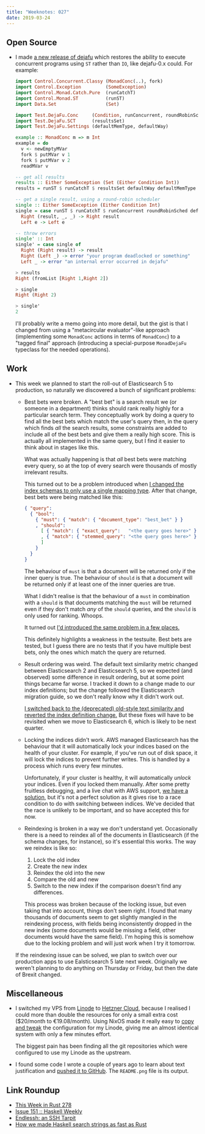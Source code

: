 ```yaml
---
title: "Weeknotes: 027"
date: 2019-03-24
---
```


## Open Source

- I made [a new release of dejafu][] which restores the ability to
  execute concurrent programs using `ST` rather than `IO`, like
  dejafu-0.x could.  For example:

  ```haskell
  import Control.Concurrent.Classy (MonadConc(..), fork)
  import Control.Exception         (SomeException)
  import Control.Monad.Catch.Pure  (runCatchT)
  import Control.Monad.ST          (runST)
  import Data.Set                  (Set)

  import Test.DejaFu.Conc     (Condition, runConcurrent, roundRobinSched)
  import Test.DejaFu.SCT      (resultsSet)
  import Test.DejaFu.Settings (defaultMemType, defaultWay)

  example :: MonadConc m => m Int
  example = do
    v <- newEmptyMVar
    fork $ putMVar v 1
    fork $ putMVar v 2
    readMVar v

  -- get all results
  results :: Either SomeException (Set (Either Condition Int))
  results = runST $ runCatchT $ resultsSet defaultWay defaultMemType example

  -- get a single result, using a round-robin scheduler
  single :: Either SomeException (Either Condition Int)
  single = case runST $ runCatchT $ runConcurrent roundRobinSched defaultMemType () example of
    Right (result, _, _) -> Right result
    Left e -> Left e

  -- throw errors
  single' :: Int
  single' = case single of
    Right (Right result) -> result
    Right (Left _) -> error "your program deadlocked or something"
    Left _ -> error "an internal error occurred in dejafu"

  > results
  Right (fromList [Right 1,Right 2])

  > single
  Right (Right 2)

  > single'
  2
  ```

  I'll probably write a memo going into more detail, but the gist is
  that I changed from using a "metacircular evaluator"-like approach
  (implementing some `MonadConc` actions in terms of `MonadConc`) to a
  "tagged final" approach (introducing a special-purpose `MonadDejaFu`
  typeclass for the needed operations).

[a new release of dejafu]: http://hackage.haskell.org/package/dejafu-2.1.0.0

## Work

- This week we planned to start the roll-out of Elasticsearch 5 to
  production, so naturally we discovered a bunch of significant
  problems:

  - Best bets were broken.  A "best bet" is a search result we (or
    someone in a department) thinks should rank really highly for a
    particular search term.  They conceptually work by doing a query
    to find all the best bets which match the user's query then, in
    the query which finds *all* the search results, some constraints
    are added to include all of the best bets and give them a really
    high score.  This is actually all implemented in the same query,
    but I find it easier to think about in stages like this.

    What was actually happening is that *all* best bets were matching
    every query, so at the top of every search were thousands of
    mostly irrelevant results.

    This turned out to be a problem introduced when [I changed the
    index schemas to only use a single mapping type][].  After that
    change, best bets were being matched like this:

    ```json
    { "query":
      { "bool":
        { "must": { "match": { "document_type": "best_bet" } }
        , "should":
          [ { "match": { "exact_query":   "<the query goes here>" } },
          , { "match": { "stemmed_query": "<the query goes here>" } },
          ]
        }
      }
    }
    ```

    The behaviour of `must` is that a document will be returned only
    if the inner query is true.  The behaviour of `should` is that a
    document will be returned only if at least one of the inner
    queries are true.

    What I didn't realise is that the behaviour of a `must` in
    combination with a `should` is that documents matching the `must`
    will be returned even if they don't match *any* of the `should`
    queries, and the `should` is only used for ranking.  Whoops.

    It turned out [I'd introduced the same problem in a few places.][]

    This definitely highlights a weakness in the testsuite.  Best bets
    are tested, but I guess there are no tests that if you have
    multiple best bets, only the ones which match the query are
    returned.

  - Result ordering was weird.  The default text similarity metric
    changed between Elasticsearch 2 and Elasticsearch 5, so we
    expected (and observed) some difference in result ordering, but at
    some point things became far worse.  I tracked it down to a change
    made to our index definitions; but the change followed the
    Elasticsearch migration guide, so we don't really know why it
    didn't work out.

    [I switched back to the (deprecated) old-style text similarity and
    reverted the index definition change.][] But these fixes will have
    to be revisited when we move to Elasticsearch 6, which is likely
    to be next quarter.

  - Locking the indices didn't work.  AWS managed Elasticsearch has
    the behaviour that it will automatically lock your indices based
    on the health of your cluster.  For example, if you've run out of
    disk space, it will lock the indices to prevent further writes.
    This is handled by a process which runs every few minutes.

    Unfortunately, if your cluster is healthy, it will automatically
    *unlock* your indices.  Even if you locked them manually.  After
    some pretty fruitless debugging, and a live chat with AWS support,
    [we have a solution][], but it's not a perfect solution as it
    gives rise to a race condition to do with switching between
    indices.  We've decided that the race is unlikely to be important,
    and so have accepted this for now.

  - Reindexing is broken in a way we don't understand yet.
    Occasionally there is a need to reindex all of the documents in
    Elasticsearch (if the schema changes, for instance), so it's
    essential this works.  The way we reindex is like so:

    1. Lock the old index
    2. Create the new index
    3. Reindex the old into the new
    4. Compare the old and new
    5. Switch to the new index if the comparison doesn't find any
       differences.

    This process was broken because of the locking issue, but even
    taking that into account, things don't seem right.  I found that
    many thousands of documents seem to get slightly mangled in the
    reindexing process, with fields being inconsistently dropped in
    the new index (some documents would be missing a field, other
    documents would have the same field).  I'm hoping this is somehow
    due to the locking problem and will just work when I try it
    tomorrow.

  If the reindexing issue can be solved, we plan to switch over our
  production apps to use Ealsticsearch 5 late next week.  Originally
  we weren't planning to do anything on Thursday or Friday, but then
  the date of Brexit changed.

[I changed the index schemas to only use a single mapping type]: weeknotes-023.html
[I'd introduced the same problem in a few places.]: https://github.com/alphagov/search-api/pull/15
[I switched back to the (deprecated) old-style text similarity and reverted the index definition change.]: https://github.com/alphagov/search-api/pull/23
[we have a solution]: https://github.com/alphagov/search-api/pull/24

## Miscellaneous

- I switched my VPS from [Linode][] to [Hetzner Cloud][], because I
  realised I could more than double the resources for only a small
  extra cost ($20/month to €19.08/month).  Using NixOS made it really
  easy to [copy and tweak][] the configuration for my Linode, giving
  me an almost identical system with only a few minutes effort.

  The biggest pain has been finding all the git repositories which
  were configured to use my Linode as the upstream.

- I found some code I wrote a couple of years ago to learn about text
  justification and [pushed it to GitHub][].  The `README.png` file is
  its output.

[Linode]: https://www.linode.com/
[Hetzner Cloud]: https://www.hetzner.com/cloud
[copy and tweak]: https://github.com/barrucadu/nixfiles/commit/528f0f22a7c8380d7f2597e53196e46654bd3a3b
[pushed it to GitHub]: https://github.com/barrucadu/justify

## Link Roundup

- [This Week in Rust 278](https://this-week-in-rust.org/blog/2019/03/19/this-week-in-rust-278/)
- [Issue 151 :: Haskell Weekly](https://haskellweekly.news/issues/151.html)
- [Endlessh: an SSH Tarpit](https://nullprogram.com/blog/2019/03/22/)
- [How we made Haskell search strings as fast as Rust](https://tech.channable.com/posts/2019-03-13-how-we-made-haskell-search-strings-as-fast-as-rust.html)
